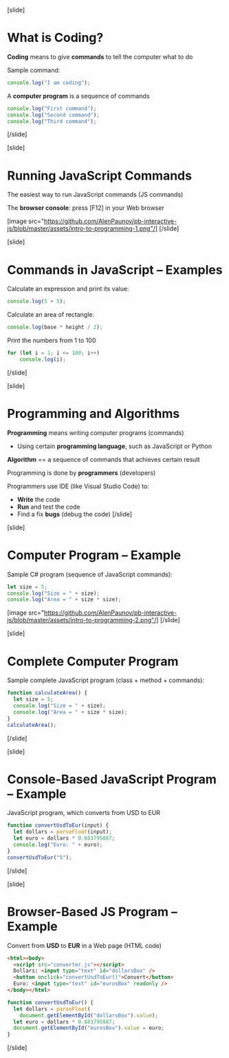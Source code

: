 [slide]
# What is Coding?
**Coding** means to give **commands** to tell the computer what to do

Sample command:
```js
console.log("I am coding");
```
A **computer program** is a sequence of commands
```js
console.log("First command");
console.log("Second command");
console.log("Third command");
```
[/slide]

[slide]
# Running JavaScript Commands
The easiest way to run JavaScript commands (JS commands)

The **browser console**: press \[F12\] in your Web browser

[image src="https://github.com/AlenPaunov/pb-interactive-js/blob/master/assets/intro-to-programming-1.png"/]
[/slide]

[slide]
# Commands in JavaScript – Examples 
Calculate an expression and print its value:
```js
console.log(5 + 5);
```
Calculate an area of rectangle:
```js
console.log(base * height / 2);
```
Print the numbers from 1 to 100
```js
for (let i = 1; i <= 100; i++)
    console.log(i);
```
[/slide]

[slide]
# Programming and Algorithms 
**Programming** means writing computer programs (commands)

* Using certain **programming language**, such as JavaScript or Python

**Algorithm** == a sequence of commands that achieves certain result

Programming is done by **programmers** (developers)

Programmers use IDE (like Visual Studio Code) to:

* **Write** the code
* **Run** and test the code
* Find a fix **bugs** (debug the code)
[/slide]

[slide]
# Computer Program – Example
Sample C# program (sequence of JavaScript commands):

```js
let size = 5;
console.log("Size = " + size);
console.log("Area = " + size * size);
```

[image src="https://github.com/AlenPaunov/pb-interactive-js/blob/master/assets/intro-to-programming-2.png"/]
[/slide]

[slide]
# Complete Computer Program
Sample complete JavaScript program (class + method + commands):
```js
function calculateArea() {
  let size = 5;
  console.log("Size = " + size);
  console.log("Area = " + size * size);
}
calculateArea();
```
[/slide]

[slide]
# Console-Based JavaScript Program – Example
JavaScript program, which converts from USD to EUR
```js
function convertUsdToEur(input) {
  let dollars = parseFloat(input);
  let euro = dollars * 0.883795087;
  console.log("Euro: " + euro);
}
convertUsdToEur("5");
```
[/slide]

[slide]
# Browser-Based JS Program – Example
Convert from **USD** to **EUR** in a Web page (HTML code)
```html
<html><body>
  <script src="converter.js"></script>
  Dollars: <input type="text" id="dollarsBox" />
  <button onclick="convertUsdToEur()">Convert</button>
  Euro: <input type="text" id="eurosBox" readonly />
</body></html>
```
```js
function convertUsdToEur() {
  let dollars = parseFloat(
    document.getElementById("dollarsBox").value);
  let euro = dollars * 0.883795087;
  document.getElementById("eurosBox").value = euro;
}
```
[/slide]